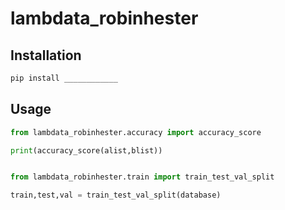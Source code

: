 # lambdata_robinhester

## Installation

```sh
pip install ____________
```


## Usage

```py
from lambdata_robinhester.accuracy import accuracy_score

print(accuracy_score(alist,blist))
```

```py

from lambdata_robinhester.train import train_test_val_split

train,test,val = train_test_val_split(database)
```
